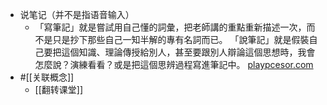 - 说笔记（并不是指语音输入）
    - 「寫筆記」就是嘗試用自己懂的詞彙，把老師講的重點重新描述一次，而不是只是抄下那些自己一知半解的專有名詞而已。 「說筆記」就是假裝自己要把這個知識、理論傳授給別人，甚至要跟別人辯論這個思想時，我會怎麼說？演練看看？或是把這個思辨過程寫進筆記中。 [playpcesor.com](https://www.playpcesor.com/2016/08/tell-your-note-2.html)
- #[[关联概念]]
    - [[翻转课堂]]
